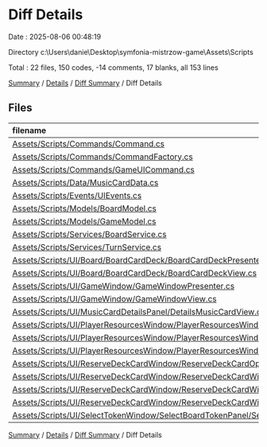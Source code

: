 # Diff Details

Date : 2025-08-06 00:48:19

Directory c:\\Users\\danie\\Desktop\\symfonia-mistrzow-game\\Assets\\Scripts

Total : 22 files,  150 codes, -14 comments, 17 blanks, all 153 lines

[Summary](results.md) / [Details](details.md) / [Diff Summary](diff.md) / Diff Details

## Files
| filename | language | code | comment | blank | total |
| :--- | :--- | ---: | ---: | ---: | ---: |
| [Assets/Scripts/Commands/Command.cs](/Assets/Scripts/Commands/Command.cs) | C# | 28 | 0 | 6 | 34 |
| [Assets/Scripts/Commands/CommandFactory.cs](/Assets/Scripts/Commands/CommandFactory.cs) | C# | 12 | 0 | 3 | 15 |
| [Assets/Scripts/Commands/GameUICommand.cs](/Assets/Scripts/Commands/GameUICommand.cs) | C# | 43 | 0 | 11 | 54 |
| [Assets/Scripts/Data/MusicCardData.cs](/Assets/Scripts/Data/MusicCardData.cs) | C# | -11 | -2 | 0 | -13 |
| [Assets/Scripts/Events/UIEvents.cs](/Assets/Scripts/Events/UIEvents.cs) | C# | 25 | 1 | 5 | 31 |
| [Assets/Scripts/Models/BoardModel.cs](/Assets/Scripts/Models/BoardModel.cs) | C# | 37 | 0 | 7 | 44 |
| [Assets/Scripts/Models/GameModel.cs](/Assets/Scripts/Models/GameModel.cs) | C# | -228 | -13 | -56 | -297 |
| [Assets/Scripts/Services/BoardService.cs](/Assets/Scripts/Services/BoardService.cs) | C# | 8 | 0 | 2 | 10 |
| [Assets/Scripts/Services/TurnService.cs](/Assets/Scripts/Services/TurnService.cs) | C# | 9 | 0 | 3 | 12 |
| [Assets/Scripts/UI/Board/BoardCardDeck/BoardCardDeckPresenter.cs](/Assets/Scripts/UI/Board/BoardCardDeck/BoardCardDeckPresenter.cs) | C# | 11 | 0 | -2 | 9 |
| [Assets/Scripts/UI/Board/BoardCardDeck/BoardCardDeckView.cs](/Assets/Scripts/UI/Board/BoardCardDeck/BoardCardDeckView.cs) | C# | 8 | 0 | 1 | 9 |
| [Assets/Scripts/UI/GameWindow/GameWindowPresenter.cs](/Assets/Scripts/UI/GameWindow/GameWindowPresenter.cs) | C# | -2 | 0 | 0 | -2 |
| [Assets/Scripts/UI/GameWindow/GameWindowView.cs](/Assets/Scripts/UI/GameWindow/GameWindowView.cs) | C# | 3 | 0 | 0 | 3 |
| [Assets/Scripts/UI/MusicCardDetailsPanel/DetailsMusicCardView.cs](/Assets/Scripts/UI/MusicCardDetailsPanel/DetailsMusicCardView.cs) | C# | 11 | 0 | 2 | 13 |
| [Assets/Scripts/UI/PlayerResourcesWindow/PlayerResourcesWindowPresenter.cs](/Assets/Scripts/UI/PlayerResourcesWindow/PlayerResourcesWindowPresenter.cs) | C# | 13 | 0 | 1 | 14 |
| [Assets/Scripts/UI/PlayerResourcesWindow/PlayerResourcesWindowView.cs](/Assets/Scripts/UI/PlayerResourcesWindow/PlayerResourcesWindowView.cs) | C# | 9 | 0 | 0 | 9 |
| [Assets/Scripts/UI/PlayerResourcesWindow/PlayerResourcesWindowViewModel.cs](/Assets/Scripts/UI/PlayerResourcesWindow/PlayerResourcesWindowViewModel.cs) | C# | 11 | 0 | 0 | 11 |
| [Assets/Scripts/UI/ReserveDeckCardWindow/ReserveDeckCardOpenWindowAnimation.cs](/Assets/Scripts/UI/ReserveDeckCardWindow/ReserveDeckCardOpenWindowAnimation.cs) | C# | 24 | 0 | 5 | 29 |
| [Assets/Scripts/UI/ReserveDeckCardWindow/ReserveDeckCardWindowPresenter.cs](/Assets/Scripts/UI/ReserveDeckCardWindow/ReserveDeckCardWindowPresenter.cs) | C# | 72 | 0 | 15 | 87 |
| [Assets/Scripts/UI/ReserveDeckCardWindow/ReserveDeckCardWindowView.cs](/Assets/Scripts/UI/ReserveDeckCardWindow/ReserveDeckCardWindowView.cs) | C# | 57 | 0 | 13 | 70 |
| [Assets/Scripts/UI/ReserveDeckCardWindow/ReserveDeckCardWindowViewModel.cs](/Assets/Scripts/UI/ReserveDeckCardWindow/ReserveDeckCardWindowViewModel.cs) | C# | 11 | 0 | 1 | 12 |
| [Assets/Scripts/UI/SelectTokenWindow/SelectBoardTokenPanel/SelectBoardTokenPanelPresenter.cs](/Assets/Scripts/UI/SelectTokenWindow/SelectBoardTokenPanel/SelectBoardTokenPanelPresenter.cs) | C# | -1 | 0 | 0 | -1 |

[Summary](results.md) / [Details](details.md) / [Diff Summary](diff.md) / Diff Details